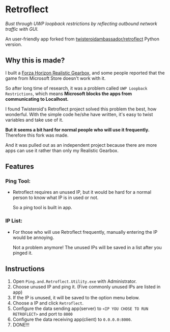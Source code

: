 # Retroflect

*Bust through UWP loopback restrictions by reflecting outbound network traffic with GUI.*

An user-friendly app forked from [twisteroidambassador/retroflect](https://github.com/twisteroidambassador/retroflect) Python version.

## Why this is made?

I built a [Forza Horizon Realistic Gearbox](https://github.com/GinoLin980/Forza-Horizon-realistic-gearbox), and some people reported that the game from Microsoft Store doesn't work with it.

So after long time of research, it was a problem called `UWP Loopback Restrictions`, which means **Microsoft blocks the apps from communicating to Localhost.**

I found Twisteroid's Retroflect project solved this problem the best, how wonderful. With the simple code he/she have written, it's easy to twist variables and take use of it.

**But it seems a bit hard for normal people who will use it frequently.** Therefore this fork was made.

And it was pulled out as an independent project because there are more apps can use it rather than only my Realistic Gearbox.

## Features

### Ping Tool:

* Retroflect requires an unused IP, but it would be hard for a normal person to know what IP is in used or not.

  So a ping tool is built in app.

### IP List:

* For those who will use Retroflect frequently, manually entering the IP would be annoying.

  Not a problem anymore! The unused IPs will be saved in a list after you pinged it.

## Instructions

1. Open `Ping.and.Retroflect.Utility.exe` with Administrator.
2. Choose unused IP and ping it. (Five commonly unused IPs are listed in app)
3. If the IP is unused, it will be saved to the option menu below.
4. Choose a IP and click `Retroflect`.
5. Configure the data sending app(server) to `<IP YOU CHOSE TO RUN RETROFLECT>` and port to `8000`
6. Configure the data receiving app(client) to `0.0.0.0:8000`.
7. DONE!!!
